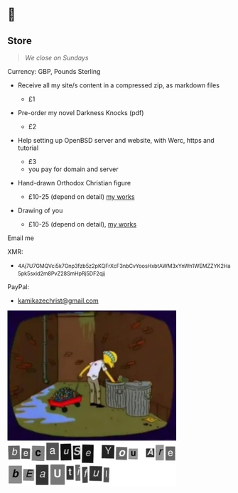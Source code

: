 # 🧧

## Store

> _We close on Sundays_

Currency: GBP, Pounds Sterling

- Receive all my site/s content in a compressed zip, as markdown files
    - £1
- Pre-order my novel Darkness Knocks (pdf)
    - £2
- Help setting up OpenBSD server and website, with Werc, https and tutorial
    - £3
    - you pay for domain and server

- Hand-drawn Orthodox Christian figure
    - £10-25 (depend on detail) [my works](http://icons.avsbq.org/misc/personal/my_works)

- Drawing of you
    - £10-25 (depend on detail), [my works](http://icons.avsbq.org/misc/personal/my_works)

Email me 

XMR:

- <small>4Aj7U7GMQVci5k7Gnp3fzb5z2pKQFrXcF3nbCvYoosHxbtAWM3xYnWn1WEMZZYK2Ha5pk5sxid2m8PvZ28SmHpRj5DF2qjj</small>

PayPal:

- kamikazechrist@gmail.com

<img src=".pix/bum_burns.avif" style="width: 380px; height: auto;">

<img src=".pix/beautiful.webp" style="width: 380px; height: auto;">
